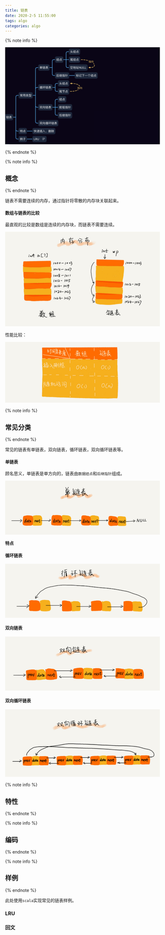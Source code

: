 ```yaml
---
title: 链表
date: 2020-2-5 11:55:00 
tags: algo 
categories: algo 
---
```


{% note info %}

![](https://raw.githubusercontent.com/stanxia/blog-pics/master/20200206004523.png)

{% endnote %}

<!-- more -->

{% note info %}

## 概念

{% endnote %}

链表不需要连续的内存，通过指针将零散的内存块关联起来。

#### 数组与链表的比较

最直观的比较是数组是连续的内存块，而链表不需要连续。

[![img](https://github.com/stanxia/algo2020/raw/master/pics/d5d5bee4be28326ba3c28373808a62cd.jpg)](https://github.com/stanxia/algo2020/blob/master/pics/d5d5bee4be28326ba3c28373808a62cd.jpg)

性能比较：

[![img](https://github.com/stanxia/algo2020/raw/master/pics/4f63e92598ec2551069a0eef69db7168.jpg)](https://github.com/stanxia/algo2020/blob/master/pics/4f63e92598ec2551069a0eef69db7168.jpg)

{% note info %}

## 常见分类

{% endnote %}



常见的链表有单链表，双向链表，循环链表，双向循环链表等。

#### 单链表

顾名思义，单链表是单方向的，链表由`数据结点`和`后继指针`组成。

[![img](https://github.com/stanxia/algo2020/raw/master/pics/b93e7ade9bb927baad1348d9a806ddeb.jpg)](https://github.com/stanxia/algo2020/blob/master/pics/b93e7ade9bb927baad1348d9a806ddeb.jpg)

**特点**

#### 循环链表

[![img](https://github.com/stanxia/algo2020/raw/master/pics/86cb7dc331ea958b0a108b911f38d155.jpg)](https://github.com/stanxia/algo2020/blob/master/pics/86cb7dc331ea958b0a108b911f38d155.jpg)

#### 双向链表

[![img](https://github.com/stanxia/algo2020/raw/master/pics/cbc8ab20276e2f9312030c313a9ef70b.jpg)](https://github.com/stanxia/algo2020/blob/master/pics/cbc8ab20276e2f9312030c313a9ef70b.jpg)

#### 双向循环链表

[![img](https://github.com/stanxia/algo2020/raw/master/pics/d1665043b283ecdf79b157cfc9e5ed91.jpg)](https://github.com/stanxia/algo2020/blob/master/pics/d1665043b283ecdf79b157cfc9e5ed91.jpg)

{% note info %}

## 特性

{% endnote %}



{% note info %}

## 编码

{% endnote %}



{% note info %}

## 样例

{% endnote %}



此处使用`scala`实现常见的链表样例。

### LRU

### 回文
